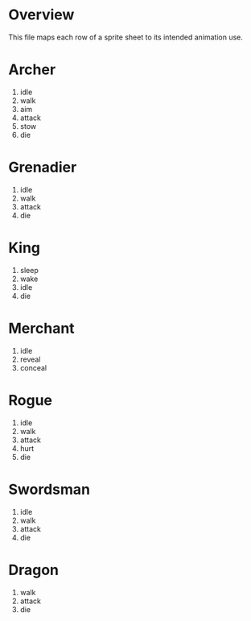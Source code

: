 # Overview
This file maps each row of a sprite sheet to its intended animation use.

# Archer
1. idle
2. walk
3. aim
4. attack
5. stow
6. die

# Grenadier
1. idle
2. walk
3. attack
4. die

# King
1. sleep
2. wake
3. idle
4. die

# Merchant
1. idle
2. reveal
3. conceal

# Rogue
1. idle
2. walk
3. attack
4. hurt
5. die

# Swordsman
1. idle
2. walk
3. attack
4. die

# Dragon
1. walk
2. attack
3. die
